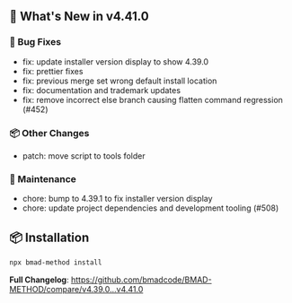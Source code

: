## 🚀 What's New in v4.41.0

### 🐛 Bug Fixes
- fix: update installer version display to show 4.39.0
- fix: prettier fixes
- fix: previous merge set wrong default install location
- fix: documentation and trademark updates
- fix: remove incorrect else branch causing flatten command regression (#452)

### 📦 Other Changes
- patch: move script to tools folder

### 🔧 Maintenance
- chore: bump to 4.39.1 to fix installer version display
- chore: update project dependencies and development tooling (#508)


## 📦 Installation

```bash
npx bmad-method install
```

**Full Changelog**: https://github.com/bmadcode/BMAD-METHOD/compare/v4.39.0...v4.41.0

